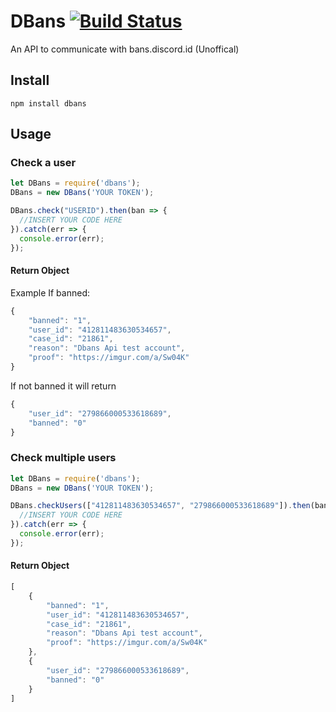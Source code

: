 # DBans [![Build Status](https://travis-ci.org/motoenduroboy/dbans.svg?branch=master)](https://travis-ci.org/motoenduroboy/dbans)
An API to communicate with bans.discord.id (Unoffical)

## Install
```
npm install dbans
```

## Usage
### Check a user
```javascript
let DBans = require('dbans');
DBans = new DBans('YOUR TOKEN');

DBans.check("USERID").then(ban => {
  //INSERT YOUR CODE HERE
}).catch(err => {
  console.error(err);
});
```

#### Return Object
Example
If banned:
```js
{
    "banned": "1",
    "user_id": "412811483630534657",
    "case_id": "21861",
    "reason": "Dbans Api test account",
    "proof": "https://imgur.com/a/Sw04K"
}
```
If not banned it will return
```js
{
    "user_id": "279866000533618689",
    "banned": "0"
}
```

### Check multiple users
```javascript
let DBans = require('dbans');
DBans = new DBans('YOUR TOKEN');

DBans.checkUsers(["412811483630534657", "279866000533618689"]).then(bans => {
  //INSERT YOUR CODE HERE
}).catch(err => {
  console.error(err);
});
```

#### Return Object
```js
[
    {
        "banned": "1",
        "user_id": "412811483630534657",
        "case_id": "21861",
        "reason": "Dbans Api test account",
        "proof": "https://imgur.com/a/Sw04K"
    },
    {
        "user_id": "279866000533618689",
        "banned": "0"
    }
]
```

